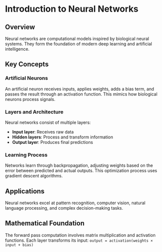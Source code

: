 # Introduction to Neural Networks

## Overview
Neural networks are computational models inspired by biological neural systems. They form the foundation of modern deep learning and artificial intelligence.

## Key Concepts

### Artificial Neurons
An artificial neuron receives inputs, applies weights, adds a bias term, and passes the result through an activation function. This mimics how biological neurons process signals.

### Layers and Architecture
Neural networks consist of multiple layers:
- **Input layer**: Receives raw data
- **Hidden layers**: Process and transform information
- **Output layer**: Produces final predictions

### Learning Process
Networks learn through backpropagation, adjusting weights based on the error between predicted and actual outputs. This optimization process uses gradient descent algorithms.

## Applications
Neural networks excel at pattern recognition, computer vision, natural language processing, and complex decision-making tasks.

## Mathematical Foundation
The forward pass computation involves matrix multiplication and activation functions. Each layer transforms its input: `output = activation(weights × input + bias)`
